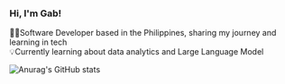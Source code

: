 

### Hi, I'm Gab!

🧑‍💻Software Developer based in the Philippines, sharing my journey and learning in tech<br/>
💡Currently learning about data analytics and Large Language Model<br/>


![Anurag's GitHub stats](https://github-readme-stats.vercel.app/api?username=gabechaluce&show_icons=true&theme=midnight-purple)

